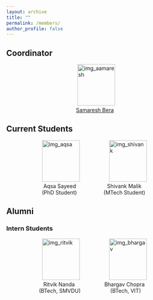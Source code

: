 ```yaml
---
layout: archive
title: ""
permalink: /members/
author_profile: false
---
```


<h2><b>Coordinator</b></h2>

&nbsp;&nbsp;&nbsp;&nbsp;&nbsp;&nbsp;&nbsp;&nbsp;&nbsp;&nbsp;&nbsp;&nbsp;&nbsp;&nbsp;&nbsp;&nbsp;&nbsp;&nbsp;&nbsp;&nbsp;&nbsp;&nbsp;&nbsp;&nbsp;&nbsp;&nbsp;&nbsp;&nbsp;&nbsp;&nbsp;&nbsp;&nbsp;&nbsp;&nbsp;&nbsp;&nbsp;&nbsp;&nbsp;&nbsp;&nbsp;&nbsp;&nbsp;&nbsp;&nbsp;&nbsp;&nbsp;&nbsp;&nbsp;<img src="https://samareshbera.github.io/images/Samaresh3.jpg"  alt="img_aamaresh" width = 100px height = 110px/><br>
&nbsp;&nbsp;&nbsp;&nbsp;&nbsp;&nbsp;&nbsp;&nbsp;&nbsp;&nbsp;&nbsp;&nbsp;&nbsp;&nbsp;&nbsp;&nbsp;&nbsp;&nbsp;&nbsp;&nbsp;&nbsp;&nbsp;&nbsp;&nbsp;&nbsp;&nbsp;&nbsp;&nbsp;&nbsp;&nbsp;&nbsp;&nbsp;&nbsp;&nbsp;&nbsp;&nbsp;&nbsp;&nbsp;&nbsp;&nbsp;&nbsp;&nbsp;&nbsp;&nbsp;&nbsp;&nbsp;&nbsp;[Samaresh Bera](https://samareshbera.github.io/)


<h2><b>Current Students</b></h2>

&nbsp;&nbsp;&nbsp;&nbsp;&nbsp;&nbsp;&nbsp;&nbsp;&nbsp;&nbsp;&nbsp;&nbsp;&nbsp;&nbsp;&nbsp;&nbsp;&nbsp;&nbsp;&nbsp;&nbsp;&nbsp;&nbsp;&nbsp;&nbsp;<img src="https://samareshbera.github.io/images/Aqsa.jpg"  alt="img_aqsa" width = 100px height = 110px > &nbsp;&nbsp;&nbsp;&nbsp;&nbsp; &nbsp;&nbsp;&nbsp;&nbsp;&nbsp;&nbsp;&nbsp;&nbsp;&nbsp;&nbsp;&nbsp;&nbsp; <img src="https://samareshbera.github.io/images/Shivank.png"  alt="img_shivank" width = 100px height = 110px ><br>
&nbsp;&nbsp;&nbsp;&nbsp;&nbsp;&nbsp;&nbsp;&nbsp;&nbsp;&nbsp;&nbsp;&nbsp;&nbsp;&nbsp;&nbsp;&nbsp;&nbsp;&nbsp;&nbsp;&nbsp;&nbsp;&nbsp;&nbsp;&nbsp;&nbsp;Aqsa Sayeed   &nbsp;&nbsp;&nbsp;&nbsp;&nbsp;&nbsp;&nbsp;&nbsp; &nbsp;&nbsp; &nbsp;&nbsp;&nbsp;&nbsp;&nbsp;&nbsp;&nbsp; Shivank Malik<br>
&nbsp;&nbsp;&nbsp;&nbsp;&nbsp;&nbsp;&nbsp;&nbsp;&nbsp;&nbsp;&nbsp;&nbsp;&nbsp;&nbsp;&nbsp;&nbsp;&nbsp;&nbsp;&nbsp;&nbsp;&nbsp;&nbsp;&nbsp;&nbsp;(PhD Student)  &nbsp;&nbsp;&nbsp;&nbsp;&nbsp; &nbsp;&nbsp;&nbsp;&nbsp;&nbsp;&nbsp;&nbsp;&nbsp;&nbsp;&nbsp; (MTech Student)


<h2><b>Alumni</b></h2>
<h3>Intern Students</h3>

&nbsp;&nbsp;&nbsp;&nbsp;&nbsp;&nbsp;&nbsp;&nbsp;&nbsp;&nbsp;&nbsp;&nbsp;&nbsp;&nbsp;&nbsp;&nbsp;&nbsp;&nbsp;&nbsp;&nbsp;&nbsp;&nbsp;&nbsp;&nbsp;<img src="https://samareshbera.github.io/images/Ritvik.jpg"  alt="img_ritvik" width = 100px height = 110px > &nbsp;&nbsp;&nbsp;&nbsp;&nbsp; &nbsp;&nbsp;&nbsp;&nbsp;&nbsp;&nbsp;&nbsp;&nbsp;&nbsp;&nbsp;&nbsp;&nbsp; <img src="https://samareshbera.github.io/images/Bhargav.jpg"  alt="img_bhargav" width = 100px height = 110px ><br>
&nbsp;&nbsp;&nbsp;&nbsp;&nbsp;&nbsp;&nbsp;&nbsp;&nbsp;&nbsp;&nbsp;&nbsp;&nbsp;&nbsp;&nbsp;&nbsp;&nbsp;&nbsp;&nbsp;&nbsp;&nbsp;&nbsp;&nbsp;&nbsp; Ritvik Nanda   &nbsp;&nbsp;&nbsp;&nbsp;&nbsp;&nbsp; &nbsp;&nbsp;&nbsp; &nbsp;&nbsp;&nbsp;&nbsp;&nbsp;&nbsp;&nbsp; Bhargav Chopra<br>
&nbsp;&nbsp;&nbsp;&nbsp;&nbsp;&nbsp;&nbsp;&nbsp;&nbsp;&nbsp;&nbsp;&nbsp;&nbsp;&nbsp;&nbsp;&nbsp;&nbsp;&nbsp;&nbsp;&nbsp;&nbsp;&nbsp;(BTech, SMVDU)  &nbsp;&nbsp;&nbsp; &nbsp;&nbsp;&nbsp;&nbsp;&nbsp;&nbsp;&nbsp;&nbsp;&nbsp;&nbsp;&nbsp;&nbsp;&nbsp;&nbsp; (BTech, VIT)
